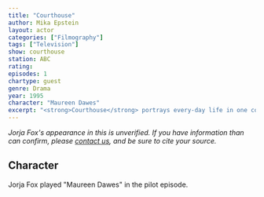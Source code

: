 ```yaml
---
title: "Courthouse"
author: Mika Epstein
layout: actor
categories: ["Filmography"]
tags: ["Television"]
show: courthouse
station: ABC
rating:
episodes: 1
chartype: guest
genre: Drama
year: 1995
character: "Maureen Dawes"
excerpt: "<strong>Courthouse</strong> portrays every-day life in one courthouse, mostly dealing with trials and tribulations of people who are employed there - judges, district attorneys and public defenders."
---
```


_Jorja Fox's appearance in this is unverified. If you have information than can confirm, please [contact us](https://jorjafox.net/contact/), and be sure to cite your source._

## Character

Jorja Fox played "Maureen Dawes" in the pilot episode.